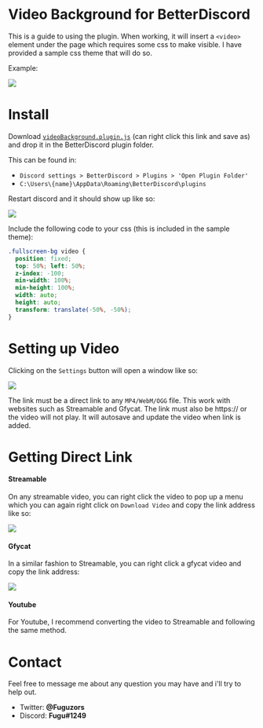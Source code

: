 # Video Background for BetterDiscord
This is a guide to using the plugin. When working, it will insert a `<video>` element under the page which requires some css to make visible. I have provided a sample css theme that will do so.

Example: 

![](https://thumbs.gfycat.com/ClumsyGreenHookersealion-size_restricted.gif)

# Install
Download [`videoBackground.plugin.js`](https://raw.githubusercontent.com/Fuguu/videoBackground/master/videoBackground.plugin.js) (can right click this link and save as) and drop it in the BetterDiscord plugin folder. 

This can be found in:
+ `Discord settings > BetterDiscord > Plugins > 'Open Plugin Folder'`
+ `C:\Users\{name}\AppData\Roaming\BetterDiscord\plugins`

Restart discord and it should show up like so:

![](https://i.imgur.com/lyWHjmT.png)

Include the following code to your css (this is included in the sample theme):
```css
.fullscreen-bg video {
  position: fixed;
  top: 50%; left: 50%;
  z-index: -100;
  min-width: 100%;
  min-height: 100%;
  width: auto;
  height: auto;
  transform: translate(-50%, -50%);
}
```

# Setting up Video
Clicking on the `Settings` button will open a window like so:

![](https://i.imgur.com/ruybwfM.png)

The link must be a direct link to any `MP4/WebM/OGG` file. This work with websites such as Streamable and Gfycat. The link must also be https:// or the video will not play. It will autosave and update the video when link is added.

# Getting Direct Link
<h4>Streamable</h4>

On any streamable video, you can right click the video to pop up a menu which you can again right click on `Download Video` and copy the link address like so:

![](https://i.imgur.com/SsxNFXV.png)

<h4>Gfycat</h4>

In a similar fashion to Streamable, you can right click a gfycat video and copy the link address:

![](https://i.imgur.com/BPzKJMM.png)

<h4>Youtube</h4>

For Youtube, I recommend converting the video to Streamable and following the same method.

# Contact
Feel free to message me about any question you may have and i'll try to help out.
+ Twitter: **@Fuguzors**
+ Discord: **Fugu#1249**
